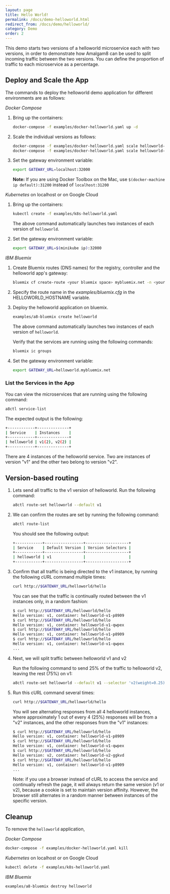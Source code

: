 ```yaml
---
layout: page
title: Hello World!
permalink: /docs/demo-helloworld.html
redirect_from: /docs/demo/helloworld/
category: Demo
order: 2
---
```


This demo starts two versions of a helloworld microservice each with two
versions, in order to demonstrate how Amalgam8 can be used to split
incoming traffic between the two versions. You can define the proportion of
traffic to each microservice as a percentage.

## Deploy and Scale the App

The commands to deploy the helloworld demo application for different
environments are as follows:

_Docker Compose_

1. Bring up the containers:

   ```bash
   docker-compose -f examples/docker-helloworld.yaml up -d
   ```

1. Scale the individual versions as follows:

   ```bash
   docker-compose -f examples/docker-helloworld.yaml scale helloworld-v1=2
   docker-compose -f examples/docker-helloworld.yaml scale helloworld-v2=2
   ```

1. Set the gateway environment variable:

   ```bash
   export GATEWAY_URL=localhost:32000
   ```

   **Note:** If you are using Docker Toolbox on the Mac, use
   `$(docker-machine ip default):31200` instead of
   `localhost:31200`

_Kubernetes_ on localhost or on Google Cloud

1. Bring up the containers:

   ```bash
   kubectl create -f examples/k8s-helloworld.yaml
   ```

   The above command automatically launches two instances of each version of
   `helloworld`.

1. Set the gateway environment variable:

   ```bash
   export GATEWAY_URL=$(minikube ip):32000
   ```

_IBM Bluemix_

1. Create Bluemix routes (DNS names) for the registry, controller and the helloworld app's gateway:  

   ```bash
   bluemix cf create-route <your bluemix space> mybluemix.net -n <your helloworld route>
   ```

1. Specify the route name in the _examples/bluemix.cfg_ in the HELLOWORLD_HOSTNAME variable.

1. Deploy the helloworld application on bluemix.

   ```bash
   examples/a8-bluemix create helloworld
   ```

   The above command automatically launches two instances of each version
   of `helloworld`.

   Verify that the services are running using the following commands: 

   ```bash
   bluemix ic groups
   ```

1. Set the gateway environment variable:

   ```bash
   export GATEWAY_URL=helloworld.mybluemix.net
   ```

### List the Services in the App

You can view the microservices that are running using the following command:

```bash
a8ctl service-list
```
    
The expected output is the following:

```bash
+------------+--------------+
| Service    | Instances    |
+------------+--------------+
| helloworld | v1(2), v2(2) |
+------------+--------------+
```

There are 4 instances of the helloworld service. Two are instances of
version "v1" and the other two belong to version "v2".

## Version-based routing

1. Lets send all traffic to the v1 version of helloworld. Run the following command:

   ```bash
   a8ctl route-set helloworld --default v1
   ```

1. We can confirm the routes are set by running the following command:

   ```bash
   a8ctl route-list
   ```

   You should see the following output:

   ```bash
   +------------+-----------------+-------------------+
   | Service    | Default Version | Version Selectors |
   +------------+-----------------+-------------------+
   | helloworld | v1              |                   |
   +------------+-----------------+-------------------+
   ```

1. Confirm that all traffic is being directed to the v1 instance, by running the following cURL command multiple times:

   ```bash
   curl http://$GATEWAY_URL/helloworld/hello
   ```

   You can see that the traffic is continually routed between the v1 instances only, in a random fashion:

   ```bash
   $ curl http://$GATEWAY_URL/helloworld/hello
   Hello version: v1, container: helloworld-v1-p8909
   $ curl http://$GATEWAY_URL/helloworld/hello
   Hello version: v1, container: helloworld-v1-qwpex
   $ curl http://$GATEWAY_URL/helloworld/hello
   Hello version: v1, container: helloworld-v1-p8909
   $ curl http://$GATEWAY_URL/helloworld/hello
   Hello version: v1, container: helloworld-v1-qwpex
   ...
   ```

1. Next, we will split traffic between helloworld v1 and v2

   Run the following command to send 25% of the traffic to helloworld v2, leaving the rest (75%) on v1:
    
   ```bash
   a8ctl route-set helloworld --default v1 --selector 'v2(weight=0.25)'
   ```

1. Run this cURL command several times:

   ```bash
   curl http://$GATEWAY_URL/helloworld/hello
   ```

   You will see alternating responses from all 4 helloworld instances, where approximately 1 out of every 4 (25%) responses
   will be from a "v2" instances, and the other responses from the "v1" instances:

   ```bash
   $ curl http://$GATEWAY_URL/helloworld/hello
   Hello version: v1, container: helloworld-v1-p8909
   $ curl http://$GATEWAY_URL/helloworld/hello
   Hello version: v1, container: helloworld-v1-qwpex
   $ curl http://$GATEWAY_URL/helloworld/hello
   Hello version: v2, container: helloworld-v2-ggkvd
   $ curl http://$GATEWAY_URL/helloworld/hello
   Hello version: v1, container: helloworld-v1-p8909
   ...
   ```

   Note: if you use a browser instead of cURL to access the service and continually refresh the page, 
   it will always return the same version (v1 or v2), because a cookie is set to maintain version affinity.
   However, the browser still alternates in a random manner between instances of the specific version.

## Cleanup

To remove the `helloworld` application,

_Docker Compose_
  
```bash
docker-compose -f examples/docker-helloworld.yaml kill
```

_Kubernetes_ on localhost or on Google Cloud

```bash
kubectl delete -f examples/k8s-helloworld.yaml
```

_IBM Bluemix_

```bash
examples/a8-bluemix destroy helloworld
```
